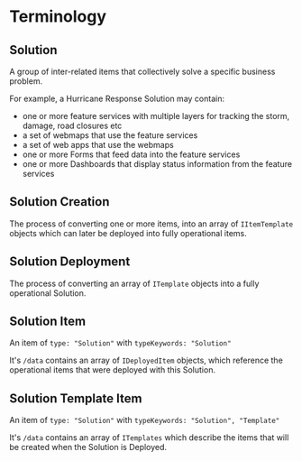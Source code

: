 # Terminology

## Solution 

A group of inter-related items that collectively solve a specific business problem. 

For example, a Hurricane Response Solution may contain:
- one or more feature services with multiple layers for tracking the storm, damage, road closures etc
- a set of webmaps that use the feature services
- a set of web apps that use the webmaps
- one or more Forms that feed data into the feature services
- one or more Dashboards that display status information from the feature services

## Solution Creation

The process of converting one or more items, into an array of `IItemTemplate` objects which can later be deployed into fully operational items.

## Solution Deployment

The process of converting an array of `ITemplate` objects into a fully operational Solution.


## Solution Item

An item of `type: "Solution"` with `typeKeywords: "Solution"`

It's `/data` contains an array of `IDeployedItem` objects, which reference the operational items that were deployed with this Solution.

## Solution Template Item

An item of `type: "Solution"` with `typeKeywords: "Solution", "Template"`

It's `/data` contains an array of `ITemplates` which describe the items that will be created when the Solution is Deployed.




